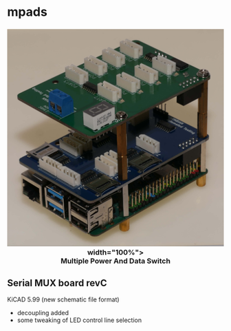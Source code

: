 # mpads


<h3 align=center><img src="images/mpads.jpg" alt="Assembled device">width="100%"><br>
Multiple Power And Data Switch</h3>

## Serial MUX board revC
KiCAD 5.99 (new schematic file format)
- decoupling added
- some tweaking of LED control line selection

